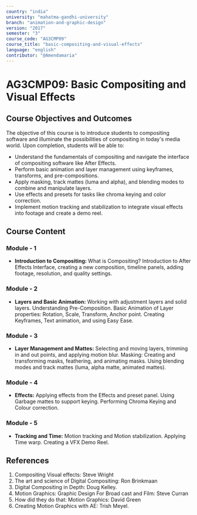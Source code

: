 ```yaml
---
country: "india"
university: "mahatma-gandhi-university"
branch: "animation-and-graphic-design"
version: "2017"
semester: "3"
course_code: "AG3CMP09"
course_title: "basic-compositing-and-visual-effects"
language: "english"
contributor: "@Amendamaria"
---
```


# AG3CMP09: Basic Compositing and Visual Effects

## Course Objectives and Outcomes
The objective of this course is to introduce students to compositing software and illuminate the possibilities of compositing in today's media world. Upon completion, students will be able to:
* Understand the fundamentals of compositing and navigate the interface of compositing software like After Effects.
* Perform basic animation and layer management using keyframes, transforms, and pre-compositions.
* Apply masking, track mattes (luma and alpha), and blending modes to combine and manipulate layers.
* Use effects and presets for tasks like chroma keying and color correction.
* Implement motion tracking and stabilization to integrate visual effects into footage and create a demo reel.

## Course Content

### Module - 1
* **Introduction to Compositing:** What is Compositing? Introduction to After Effects Interface, creating a new composition, timeline panels, adding footage, resolution, and quality settings.

### Module - 2
* **Layers and Basic Animation:** Working with adjustment layers and solid layers. Understanding Pre-Composition. Basic Animation of Layer properties: Rotation, Scale, Transform, Anchor point. Creating Keyframes, Text animation, and using Easy Ease.

### Module - 3
* **Layer Management and Mattes:** Selecting and moving layers, trimming in and out points, and applying motion blur. Masking: Creating and transforming masks, feathering, and animating masks. Using blending modes and track mattes (luma, alpha matte, animated mattes).

### Module - 4
* **Effects:** Applying effects from the Effects and preset panel. Using Garbage mattes to support keying. Performing Chroma Keying and Colour correction.

### Module - 5
* **Tracking and Time:** Motion tracking and Motion stabilization. Applying Time warp. Creating a VFX Demo Reel.

## References
1.  Compositing Visual effects: Steve Wright
2.  The art and science of Digital Compositing: Ron Brinkmaan
3.  Digital Compositing in Depth: Doug Kelley.
4.  Motion Graphics: Graphic Design For Broad cast and Film: Steve Curran
5.  How did they do that: Motion Graphics: David Green
6.  Creating Motion Graphics with AE: Trish Meyel.
